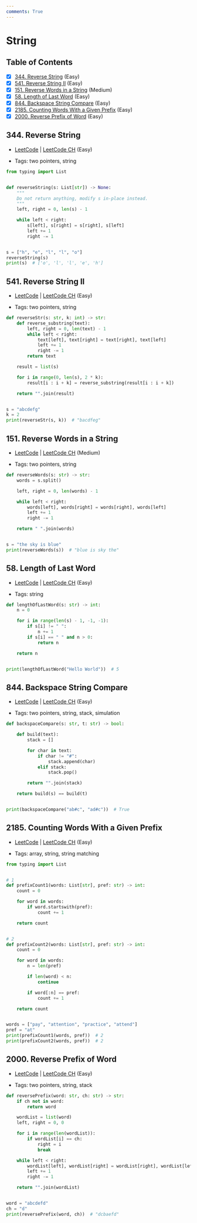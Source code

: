 ```yaml
---
comments: True
---
```


# String

## Table of Contents

- [x] [344. Reverse String](https://leetcode.cn/problems/reverse-string/) (Easy)
- [x] [541. Reverse String II](https://leetcode.cn/problems/reverse-string-ii/) (Easy)
- [x] [151. Reverse Words in a String](https://leetcode.cn/problems/reverse-words-in-a-string/) (Medium)
- [x] [58. Length of Last Word](https://leetcode.cn/problems/length-of-last-word/) (Easy)
- [x] [844. Backspace String Compare](https://leetcode.cn/problems/backspace-string-compare/) (Easy)
- [x] [2185. Counting Words With a Given Prefix](https://leetcode.cn/problems/counting-words-with-a-given-prefix/) (Easy)
- [x] [2000. Reverse Prefix of Word](https://leetcode.cn/problems/reverse-prefix-of-word/) (Easy)

## 344. Reverse String

-   [LeetCode](https://leetcode.com/problems/reverse-string/) | [LeetCode CH](https://leetcode.cn/problems/reverse-string/) (Easy)

-   Tags: two pointers, string
```python title="344. Reverse String - Python Solution"
from typing import List


def reverseString(s: List[str]) -> None:
    """
    Do not return anything, modify s in-place instead.
    """
    left, right = 0, len(s) - 1

    while left < right:
        s[left], s[right] = s[right], s[left]
        left += 1
        right -= 1


s = ["h", "e", "l", "l", "o"]
reverseString(s)
print(s)  # ['o', 'l', 'l', 'e', 'h']

```

## 541. Reverse String II

-   [LeetCode](https://leetcode.com/problems/reverse-string-ii/) | [LeetCode CH](https://leetcode.cn/problems/reverse-string-ii/) (Easy)

-   Tags: two pointers, string
```python title="541. Reverse String II - Python Solution"
def reverseStr(s: str, k: int) -> str:
    def reverse_substring(text):
        left, right = 0, len(text) - 1
        while left < right:
            text[left], text[right] = text[right], text[left]
            left += 1
            right -= 1
        return text

    result = list(s)

    for i in range(0, len(s), 2 * k):
        result[i : i + k] = reverse_substring(result[i : i + k])

    return "".join(result)


s = "abcdefg"
k = 2
print(reverseStr(s, k))  # "bacdfeg"

```

## 151. Reverse Words in a String

-   [LeetCode](https://leetcode.com/problems/reverse-words-in-a-string/) | [LeetCode CH](https://leetcode.cn/problems/reverse-words-in-a-string/) (Medium)

-   Tags: two pointers, string
```python title="151. Reverse Words in a String - Python Solution"
def reverseWords(s: str) -> str:
    words = s.split()

    left, right = 0, len(words) - 1

    while left < right:
        words[left], words[right] = words[right], words[left]
        left += 1
        right -= 1

    return " ".join(words)


s = "the sky is blue"
print(reverseWords(s))  # "blue is sky the"

```

## 58. Length of Last Word

-   [LeetCode](https://leetcode.com/problems/length-of-last-word/) | [LeetCode CH](https://leetcode.cn/problems/length-of-last-word/) (Easy)

-   Tags: string
```python title="58. Length of Last Word - Python Solution"
def lengthOfLastWord(s: str) -> int:
    n = 0

    for i in range(len(s) - 1, -1, -1):
        if s[i] != " ":
            n += 1
        if s[i] == " " and n > 0:
            return n

    return n


print(lengthOfLastWord("Hello World"))  # 5

```

## 844. Backspace String Compare

-   [LeetCode](https://leetcode.com/problems/backspace-string-compare/) | [LeetCode CH](https://leetcode.cn/problems/backspace-string-compare/) (Easy)

-   Tags: two pointers, string, stack, simulation
```python title="844. Backspace String Compare - Python Solution"
def backspaceCompare(s: str, t: str) -> bool:

    def build(text):
        stack = []

        for char in text:
            if char != "#":
                stack.append(char)
            elif stack:
                stack.pop()

        return "".join(stack)

    return build(s) == build(t)


print(backspaceCompare("ab#c", "ad#c"))  # True

```

## 2185. Counting Words With a Given Prefix

-   [LeetCode](https://leetcode.com/problems/counting-words-with-a-given-prefix/) | [LeetCode CH](https://leetcode.cn/problems/counting-words-with-a-given-prefix/) (Easy)

-   Tags: array, string, string matching
```python title="2185. Counting Words With a Given Prefix - Python Solution"
from typing import List


# 1
def prefixCount1(words: List[str], pref: str) -> int:
    count = 0

    for word in words:
        if word.startswith(pref):
            count += 1

    return count


# 2
def prefixCount2(words: List[str], pref: str) -> int:
    count = 0

    for word in words:
        n = len(pref)

        if len(word) < n:
            continue

        if word[:n] == pref:
            count += 1

    return count


words = ["pay", "attention", "practice", "attend"]
pref = "at"
print(prefixCount1(words, pref))  # 2
print(prefixCount2(words, pref))  # 2

```

## 2000. Reverse Prefix of Word

-   [LeetCode](https://leetcode.com/problems/reverse-prefix-of-word/) | [LeetCode CH](https://leetcode.cn/problems/reverse-prefix-of-word/) (Easy)

-   Tags: two pointers, string, stack
```python title="2000. Reverse Prefix of Word - Python Solution"
def reversePrefix(word: str, ch: str) -> str:
    if ch not in word:
        return word

    wordList = list(word)
    left, right = 0, 0

    for i in range(len(wordList)):
        if wordList[i] == ch:
            right = i
            break

    while left < right:
        wordList[left], wordList[right] = wordList[right], wordList[left]
        left += 1
        right -= 1

    return "".join(wordList)


word = "abcdefd"
ch = "d"
print(reversePrefix(word, ch))  # "dcbaefd"

```

